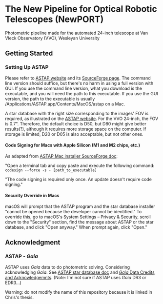 # The New Pipeline for Optical Robotic Telescopes (NewPORT)

Photometric pipeline made for the automated 24-inch telescope at Van Vleck Observatory (VVO), Wesleyan University

## Getting Started

### Setting Up ASTAP

Please refer to [ASTAP website](https://www.hnsky.org/astap) and its [SourceForge page](https://sourceforge.net/projects/astap-program/). The command line version should suffice, but there's no harm in using a full version with GUI. If you use the command line version, what you download is the executable, and you will need the path to this executable. If you use the GUI version, the path to the executable is usually /Applications/ASTAP.app/Contents/MacOS/astap on a Mac.

A star database with the right size corresponding to the images' FOV is required, as illustrated on the [ASTAP website](https://www.hnsky.org/astap#:~:text=Star%20databases%20usability:). For the VVO 24-inch, the FOV is 0.7". Therefore, the default choice is D50, but D80 might give better results(?), although it requires more storage space on the computer. If storage is limited, D20 or D05 is also acceptable, but not other ones.

#### Code Signing for Macs with Apple Silicon (M1 and M2 chips, etc.)

As adapted from [ASTAP Mac installer SourceForge doc](https://sourceforge.net/projects/astap-program/files/macOS%20installer/#:~:text=Open%20a%20terminal%20windows%20and%20copy%20paste%20and%20execute%20the%20following%20command):

  "Open a terminal tab and copy paste and execute the following command: `codesign --force -s - [path_to_executable]`
  
  "The code signing is required only once. An update doesn't require code signing."

#### Security Override in Macs

macOS will prompt that the ASTAP program and the star database installer "cannot be opened because the developer cannot be identified." To override this, go to macOS's System Settings – Privacy & Security, scroll down to the "Security" section, find the message about ASTAP or the star database, and click "Open anyway." When prompt again, click "Open."

## Acknowledgment

### ASTAP - *Gaia*

ASTAP uses *Gaia* data to do photometric solving. Considering acknowledging *Gaia*. See [ASTAP star database doc](https://sourceforge.net/projects/astap-program/files/star_databases/) and [*Gaia* Data Credits and Acknowledgemnts](https://www.cosmos.esa.int/web/gaia-users/credits). (Note: I'm not sure if ASTAP uses *Gaia* DR3 or EDR3...)

Warning: do not modify the name of this repository because it is linked in Chris's thesis.

